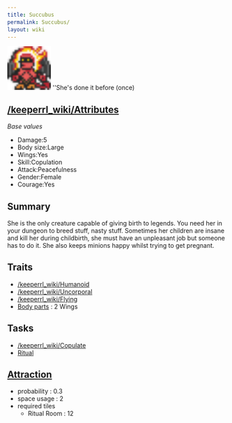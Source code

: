 ```yaml
---
title: Succubus
permalink: Succubus/
layout: wiki
---
```


<img src="succubussmall.png" title="fig:succubussmall.png" alt="succubussmall.png" width="100" />
''She's done it before (once)

[/keeperrl_wiki/Attributes](/keeperrl_wiki/Attributes "wikilink")
-------------------------------------

*Base values*

-   Damage:5
-   Body size:Large
-   Wings:Yes
-   Skill:Copulation
-   Attack:Peacefulness
-   Gender:Female
-   Courage:Yes

Summary
-------

She is the only creature capable of giving birth to legends. You need
her in your dungeon to breed stuff, nasty stuff. Sometimes her children
are insane and kill her during childbirth, she must have an unpleasant
job but someone has to do it. She also keeps minions happy whilst trying
to get pregnant.

Traits
------

-   [/keeperrl_wiki/Humanoid](/keeperrl_wiki/Humanoid "wikilink")
-   [/keeperrl_wiki/Uncorporal](/keeperrl_wiki/Uncorporal "wikilink")
-   [/keeperrl_wiki/Flying](/keeperrl_wiki/Flying "wikilink")
-   [Body parts](/keeperrl_wiki/Body_Parts "wikilink") : 2 Wings

Tasks
-----

-   [/keeperrl_wiki/Copulate](/keeperrl_wiki/Copulate "wikilink")
-   [Ritual](/keeperrl_wiki/Ritual_Room "wikilink")

[Attraction](/keeperrl_wiki/Immigration "wikilink")
-------------------------------------

-   probability : 0.3
-   space usage : 2
-   required tiles
    -   Ritual Room : 12

